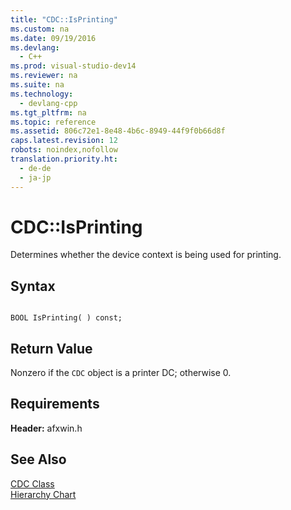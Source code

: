 ```yaml
---
title: "CDC::IsPrinting"
ms.custom: na
ms.date: 09/19/2016
ms.devlang: 
  - C++
ms.prod: visual-studio-dev14
ms.reviewer: na
ms.suite: na
ms.technology: 
  - devlang-cpp
ms.tgt_pltfrm: na
ms.topic: reference
ms.assetid: 806c72e1-8e48-4b6c-8949-44f9f0b66d8f
caps.latest.revision: 12
robots: noindex,nofollow
translation.priority.ht: 
  - de-de
  - ja-jp
---
```

# CDC::IsPrinting
Determines whether the device context is being used for printing.  
  
## Syntax  
  
```  
  
BOOL IsPrinting( ) const;  
```  
  
## Return Value  
 Nonzero if the `CDC` object is a printer DC; otherwise 0.  
  
## Requirements  
 **Header:** afxwin.h  
  
## See Also  
 [CDC Class](../vs140/CDC-Class.md)   
 [Hierarchy Chart](../vs140/Hierarchy-Chart.md)